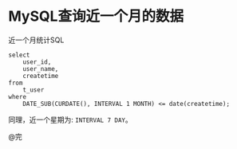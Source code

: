 MySQL查询近一个月的数据
=====

近一个月统计SQL
```
select 
    user_id,
    user_name,
    createtime
from
    t_user
where
    DATE_SUB(CURDATE(), INTERVAL 1 MONTH) <= date(createtime);
```

同理，近一个星期为: `INTERVAL 7 DAY`。

@完
